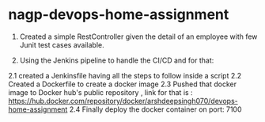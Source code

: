 # nagp-devops-home-assignment

1. Created a simple RestController given the detail of an employee with few Junit test cases available.

2. Using the Jenkins pipeline to handle the CI/CD and for that:

2.1 created  a Jenkinsfile having all the steps to follow inside a script 
2.2 Created a Dockerfile to create a docker image 
2.3 Pushed that docker image to Docker hub's public repository , link for that is : https://hub.docker.com/repository/docker/arshdeepsingh070/devops-home-assignment
2.4 Finally deploy the docker container on port: 7100
    
    


